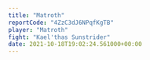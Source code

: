 ```yaml
---
title: "Matroth"
reportCode: "4ZzC3dJ6NPqfKgTB"
player: "Matroth"
fight: "Kael'thas Sunstrider"
date: 2021-10-18T19:02:24.561000+00:00
---
```

